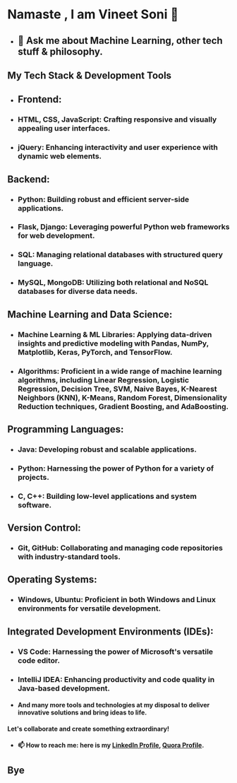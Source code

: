 # Namaste , I am Vineet Soni 👋

<!-- 
- ## 🔭 I’m currently working in the area of Unmanned Aerial Vehicles (Communication & Authentication).
- ##🌱 I’m currently learning about Security and Crypto, Laxtex, SPAN AVISPA Tool.
-->
- ## 💬 Ask me about Machine Learning, other tech stuff & philosophy.
## My Tech Stack & Development Tools
- ## Frontend:
- ### HTML, CSS, JavaScript: Crafting responsive and visually appealing user interfaces.
- ### jQuery: Enhancing interactivity and user experience with dynamic web elements.

## Backend:
- ### Python: Building robust and efficient server-side applications.
- ### Flask, Django: Leveraging powerful Python web frameworks for web development.
- ### SQL: Managing relational databases with structured query language.
- ### MySQL, MongoDB: Utilizing both relational and NoSQL databases for diverse data needs.

## Machine Learning and Data Science:
- ### Machine Learning & ML Libraries: Applying data-driven insights and predictive modeling with Pandas, NumPy, Matplotlib, Keras, PyTorch, and TensorFlow.
- ### Algorithms: Proficient in a wide range of machine learning algorithms, including Linear Regression, Logistic Regression, Decision Tree, SVM, Naive Bayes, K-Nearest Neighbors (KNN), K-Means, Random Forest, Dimensionality Reduction techniques, Gradient Boosting, and AdaBoosting.

## Programming Languages:
- ### Java: Developing robust and scalable applications.
- ### Python: Harnessing the power of Python for a variety of projects.
- ### C, C++: Building low-level applications and system software.

## Version Control:
- ### Git, GitHub: Collaborating and managing code repositories with industry-standard tools.

## Operating Systems:
- ### Windows, Ubuntu: Proficient in both Windows and Linux environments for versatile development.

## Integrated Development Environments (IDEs):
- ### VS Code: Harnessing the power of Microsoft's versatile code editor.
- ### IntelliJ IDEA: Enhancing productivity and code quality in Java-based development.
- #### And many more tools and technologies at my disposal to deliver innovative solutions and bring ideas to life.
#### Let's collaborate and create something extraordinary!
- #### 📫 How to reach me: here is my [LinkedIn Profile](https://www.linkedin.com/in/vineet-soni-61931714b/), [Quora Profile](https://www.quora.com/profile/Vineet-Soni-5).
<!--
<img src= "https://github-readme-stats.vercel.app/api?username=vineetson&&show_icons=true&title_color=ffffff&icon_color=bb2acf&text_color=daf7dc&bg_color=151515">
-->
## Bye
